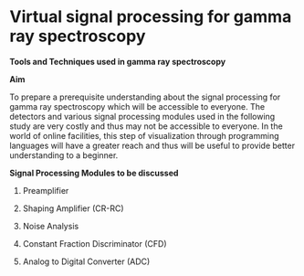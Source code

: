 # Virtual signal processing for gamma ray spectroscopy

**Tools and Techniques used in gamma ray spectroscopy**

**Aim**

To prepare a prerequisite understanding about the signal processing for gamma ray spectroscopy which will be accessible to everyone. The detectors and various signal processing modules used in the following study are very costly and thus may not be accessible to everyone. In the world of online facilities, this step of visualization through programming languages will have a greater reach and thus will be useful to provide better understanding to a beginner.

**Signal Processing Modules to be discussed**
1. Preamplifier

2. Shaping Amplifier (CR-RC)

3. Noise Analysis

4. Constant Fraction Discriminator (CFD)

5. Analog to Digital Converter (ADC)
